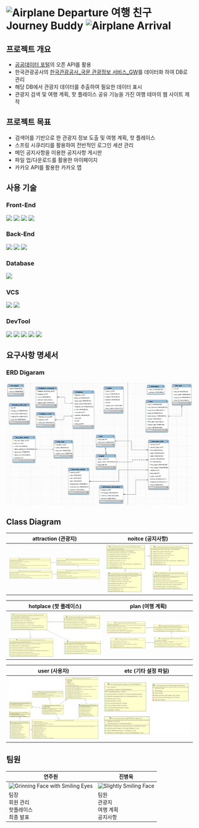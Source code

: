 # <img src="https://raw.githubusercontent.com/Tarikul-Islam-Anik/Animated-Fluent-Emojis/master/Emojis/Travel%20and%20places/Airplane%20Departure.png" alt="Airplane Departure" width="50" height="50" /> 여행 친구 Journey Buddy <img src="https://raw.githubusercontent.com/Tarikul-Islam-Anik/Animated-Fluent-Emojis/master/Emojis/Travel%20and%20places/Airplane%20Arrival.png" alt="Airplane Arrival" width="50" height="50" />

## 프로젝트 개요

- [공공데이터 포털](http://data.go.kr)의 오픈 API를 활용
- 한국관광공사의 [한국관광공사\_국문 관광정보 서비스\_GW](https://www.data.go.kr/data/15101578/openapi.do)를 데이터화 하여 DB로 관리
- 해당 DB에서 관광지 데이터를 추출하여 필요한 데이터 표시
- 관광지 검색 및 여행 계획, 핫 플레이스 공유 기능을 가진 여행 테마의 웹 사이트 제작


## 프로젝트 목표

- 검색어를 기반으로 한 관광지 정보 도출 및 여행 계획, 핫 플레이스
- 스프링 시큐리티를 활용하여 전반적인 로그인 세션 관리
- 메인 공지사항을 이용한 공지사항 게시판
- 파일 업/다운로드를 활용한 마이페이지
- 카카오 API를 활용한 카카오 맵


## 사용 기술

### Front-End

<div>
  <img src="https://img.shields.io/badge/Vue.js [2.7.14]-4FC08D?style=for-the-badge&logo=Vue.js&logoColor=white" />
  <img src="https://img.shields.io/badge/HTML5-E34F26?style=for-the-badge&logo=HTML5&logoColor=white">
  <img src="https://img.shields.io/badge/CSS3-1572B6?style=for-the-badge&logo=CSS3&logoColor=white" />
  <img src="https://img.shields.io/badge/JavaScript-F7DF1E?style=for-the-badge&logo=JavaScript&logoColor=white" />
</div>

### Back-End

<div>
  <img src="https://img.shields.io/badge/Java [8]-007396?style=for-the-badge&logo=openjdk&logoColor=white" />
  <img src="https://img.shields.io/badge/Spring Boot [2.7.11]-6DB33F?style=for-the-badge&logo=Spring Boot&logoColor=white" />
  <img src="https://img.shields.io/badge/Spring Security [2.5.0]-6DB33F?style=for-the-badge&logo=Spring Security&logoColor=white" />
</div>

### Database

<div>
  <img src="https://img.shields.io/badge/MySQL [8.0.32]-4479A1?style=for-the-badge&logo=MySQL&logoColor=white" />
</div>

### VCS

<div>
  <img src="https://img.shields.io/badge/Git-F05032?style=for-the-badge&logo=Git&logoColor=white" />
  <img src="https://img.shields.io/badge/GitLab-F05032?style=for-the-badge&logo=GitLab&logoColor=white" />
</div>

### DevTool

<div>
  <img src="https://img.shields.io/badge/Visual Studio Code-007ACC?style=for-the-badge&logo=Visual Studio Code&logoColor=white" />
  <img src="https://img.shields.io/badge/Eclipse IDE-2C2255?style=for-the-badge&logo=Eclipse IDE&logoColor=white" />
  <img src="https://img.shields.io/badge/STS [3.9.14]-6DB33F?style=for-the-badge&logo=Spring&logoColor=white" />
  <img src="https://img.shields.io/badge/Work Bench [8.0]-4479A1?style=for-the-badge&logo=MySQL&logoColor=white" />
  <img src="https://img.shields.io/badge/Postman-FF6C37?style=for-the-badge&logo=Postman&logoColor=white" />
</div>


## 요구사항 명세서

### ERD Digaram

![ERD-Diagram](/README_IMG/DB/ERD%20Diagram.png)

## Class Diagram

| attraction (관광지) | noitce (공지사항) |
| --- | --- |
| ![attraction](/README_IMG/Class_Diagram/class_diagram_01.PNG) | ![notice](/README_IMG/Class_Diagram/class_diagram_03.PNG) |

| hotplace (핫 플레이스) | plan (여행 계획) |
| --- | --- |
| ![notice](README_IMG/Class_Diagram/class_diagram_04.PNG) | ![plan](README_IMG/Class_Diagram/class_diagram_05.PNG) | 

| user (사용자) | etc (기타 설정 파일) |
| --- | --- |
| ![user](README_IMG/Class_Diagram/class_diagram_06.PNG) | ![etc](/README_IMG/Class_Diagram/class_diagram_02.PNG) | 


## 팀원

| 연주원 | 진병욱 |
| --- | --- |
| <img src="https://raw.githubusercontent.com/Tarikul-Islam-Anik/Animated-Fluent-Emojis/master/Emojis/Smilies/Grinning%20Face%20with%20Smiling%20Eyes.png" alt="Grinning Face with Smiling Eyes" width="150" height="150" /> | <img src="https://raw.githubusercontent.com/Tarikul-Islam-Anik/Animated-Fluent-Emojis/master/Emojis/Smilies/Slightly%20Smiling%20Face.png" alt="Slightly Smiling Face" width="150" height="150" /> |
| 팀장 <br>회원 관리 <br>핫플레이스 <br>최종 발표 | 팀원 <br>관광지 <br>여행 계획 <br>공지사항 |

